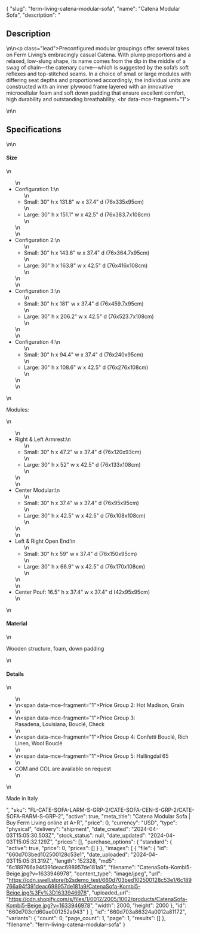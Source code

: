 {
  "slug": "ferm-living-catena-modular-sofa",
  "name": "Catena Modular Sofa",
  "description": "<h2>Description</h2>\n<!-- split -->\n<p class=\"lead\">Preconfigured modular groupings offer several takes on Ferm Living’s embracingly casual Catena. With plump proportions and a relaxed, low-slung shape, its name comes from the dip in the middle of a swag of chain—the catenary curve—which is suggested by the sofa’s soft reflexes and top-stitched seams. In a choice of small or large modules with differing seat depths and proportioned accordingly, the individual units are constructed with an inner plywood frame layered with an innovative microcellular foam and soft down padding that ensure excellent comfort, high durability and outstanding breathability. <br data-mce-fragment=\"1\"></p>\n<!-- split -->\n<h2>Specifications</h2>\n<!-- split -->\n<h4>Size</h4>\n<ul>\n<li>Configuration 1:\n<ul>\n<li>Small: 30\" h x 131.8\" w x 37.4\" d (76x335x95cm)</li>\n<li>Large: 30\" h x 151.1\" w x 42.5\" d (76x383.7x108cm)</li>\n</ul>\n</li>\n<li>Configuration 2:\n<ul>\n<li>Small: 30\" h x 143.6\" w x 37.4\" d (76x364.7x95cm)</li>\n<li>Large: 30\" h x 163.8\" w x 42.5\" d (76x416x108cm)</li>\n</ul>\n</li>\n<li>Configuration 3:\n<ul>\n<li>Small: 30\" h x 181\" w x 37.4\" d (76x459.7x95cm)</li>\n<li>Large: 30\" h x 206.2\" w x 42.5\" d (76x523.7x108cm)</li>\n</ul>\n</li>\n<li>Configuration 4:\n<ul>\n<li>Small: 30\" h x 94.4\" w x 37.4\" d (76x240x95cm)</li>\n<li>Large: 30\" h x 108.6\" w x 42.5\" d (76x276x108cm)</li>\n</ul>\n</li>\n</ul>\n<p>Modules:</p>\n<ul>\n<li>Right &amp; Left Armrest:\n<ul>\n<li>Small: 30\" h x 47.2\" w x 37.4\" d (76x120x93cm)</li>\n<li>Large: 30\" h x 52\" w x 42.5\" d (76x133x108cm) </li>\n</ul>\n</li>\n<li>Center Modular:\n<ul>\n<li>Small: 30\" h x 37.4\" w x 37.4\" d (76x95x95cm)</li>\n<li>Large: 30\" h x 42.5\" w x 42.5\" d (76x108x108cm)</li>\n</ul>\n</li>\n<li>Left &amp; Right Open End:\n<ul>\n<li>Small: 30\" h x 59\" w x 37.4\" d (76x150x95cm)</li>\n<li>Large: 30\" h x 66.9\" w x 42.5\" d (76x170x108cm)</li>\n</ul>\n</li>\n<li>Center Pouf: 16.5\" h x 37.4\" w x 37.4\" d (42x95x95cm)</li>\n</ul>\n<h4>Material</h4>\n<p>Wooden structure, foam, down padding</p>\n<h4>Details</h4>\n<ul>\n<li>\n<span data-mce-fragment=\"1\">Price Group</span> 2: Hot Madison, Grain</li>\n<li>\n<span data-mce-fragment=\"1\">Price Group</span> 3: Pasadena, Louisiana, Bouclé, Check</li>\n<li>\n<span data-mce-fragment=\"1\">Price Group</span> 4: Confetti Bouclé, Rich Linen, Wool Bouclé</li>\n<li>\n<span data-mce-fragment=\"1\">Price Group</span><span> 5</span>: Hallingdal 65</li>\n<li>COM and COL are available on request</li>\n</ul>\n<p>Made in Italy</p>",
  "sku": "FL-CATE-SOFA-LARM-S-GRP-2/CATE-SOFA-CEN-S-GRP-2/CATE-SOFA-RARM-S-GRP-2",
  "active": true,
  "meta_title": "Catena Modular Sofa | Buy Ferm Living online at A+R",
  "price": 0,
  "currency": "USD",
  "type": "physical",
  "delivery": "shipment",
  "date_created": "2024-04-03T15:05:30.503Z",
  "stock_status": null,
  "date_updated": "2024-04-03T15:05:32.129Z",
  "prices": [],
  "purchase_options": {
    "standard": {
      "active": true,
      "price": 0,
      "prices": []
    }
  },
  "images": [
    {
      "file": {
        "id": "660d703bed102500128c53e1",
        "date_uploaded": "2024-04-03T15:05:31.319Z",
        "length": 152328,
        "md5": "6c189766a94f391deac698957de181a9",
        "filename": "CatenaSofa-Kombi5-Beige.jpg?v=1633946978",
        "content_type": "image/jpeg",
        "url": "https://cdn.swell.store/b2sdemo_test/660d703bed102500128c53e1/6c189766a94f391deac698957de181a9/CatenaSofa-Kombi5-Beige.jpg%3Fv%3D1633946978",
        "uploaded_url": "https://cdn.shopify.com/s/files/1/0012/2005/1002/products/CatenaSofa-Kombi5-Beige.jpg?v=1633946978",
        "width": 2000,
        "height": 2000
      },
      "id": "660d703cfd60ae001252a943"
    }
  ],
  "id": "660d703a86324a0012a81172",
  "variants": {
    "count": 0,
    "page_count": 1,
    "page": 1,
    "results": []
  },
  "filename": "ferm-living-catena-modular-sofa"
}